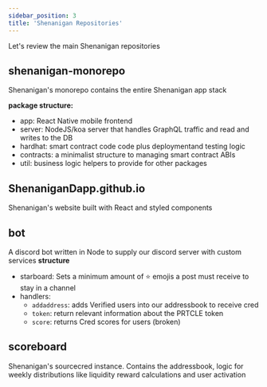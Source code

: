 ```yaml
---
sidebar_position: 3
title: 'Shenanigan Repositories'
---
```

Let's review the main Shenanigan repositories
## shenanigan-monorepo
  Shenanigan's monorepo contains the entire Shenanigan app stack
  
**package structure:**
- app: React Native mobile frontend
- server: NodeJS/koa server that handles GraphQL traffic and read and writes to the DB
- hardhat: smart contract code code plus deploymentand testing logic
- contracts: a minimalist structure to managing smart contract ABIs
- util: business logic helpers to provide for other packages

## ShenaniganDapp.github.io
  Shenanigan's website built with React and styled components
  
## bot
  A discord bot written in Node to supply our discord server with custom services
  **structure**
  - starboard: Sets a minimum amount of :star: emojis a post must receive to stay in a channel
  - handlers:
      - `addaddress`: adds Verified users into our addressbook to receive cred
      - `token`: return relevant information about the PRTCLE token
      - `score`: returns Cred scores for users (broken)

## scoreboard
  Shenanigan's sourcecred instance. Contains the addressbook, logic for weekly distributions like liquidity reward calculations and user activation  
    